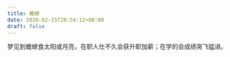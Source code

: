 ```yaml
---
title: 蟾蜍
date: 2020-02-15T20:54:12+08:00
draft: false
---
```


梦见到蟾蜍食太阳或月亮，在职人仕不久会获升职加薪；在学的会成绩突飞猛进。
